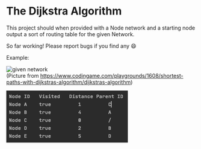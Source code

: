# The Dijkstra Algorithm

This project should when provided with a Node network and a starting node output a sort of routing table for the given Network.

So far working! Please report bugs if you find any 😄

Example:

![given network](https://www.codingame.com/servlet/fileservlet?id=14497257275137)  
(Picture from https://www.codingame.com/playgrounds/1608/shortest-paths-with-dijkstras-algorithm/dijkstras-algorithm)  

![output routing table](https://github.com/fabio-anzola/DijkstraAlgorithm/blob/master/images/example%20output.png?raw=true)
